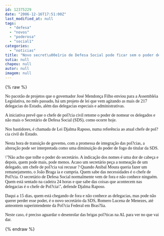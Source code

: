 ```yaml
---
id: 12375229
date: "2006-12-16T17:51:00Z"
last_modified_at: null
tags:
  - "defesa"
  - "novos"
  - "poderosa"
  - "social1"
categories:
  - "noticias"
title: "Novo secret\u00e1rio de Defesa Social pode ficar sem o poder de nomear delegados com a Lei Djalma Raposo"
sutia: null
chapeu: null
autor: null
imagem: null
---
```

{% raw %}
<p><P><FONT face=Verdana>No pacotão de projetos que o governador José Mendonça Filho enviou para a Assembléia Legislativa, no mês passado, há um projeto de lei que vem agitando as mais de 217 delegacias do Estado, além das delegacias especiais e administrativas.</FONT></P></p>
<p><P><FONT face=Verdana>A iniciativa prevê que o chefe de pol?cia civil retome o poder de nomear os delegados e não mais o Secretário de Defesa Social (SDS), como ocorre hoje.</FONT></P></p>
<p><P><FONT face=Verdana>Nos bastidores, é chamada de Lei Djalma Raposo, numa referência ao atual chefe de pol?cia civil do Estado.</FONT></P></p>
<p><P><FONT face=Verdana>Nesta hora de transição de governo, com a promessa de integração das pol?cias, a alteração pode ser interpretada como uma diminuição do poder de fogo do titular da SDS.</FONT></P></p>
<p><P><FONT face=Verdana>\"Não acho que tolhe o poder do secretário. A indicação dos nomes é uma dor de cabeça e depois, quem pode mais, pode menos. Acaso um secretário peça a nomeação de um delegado, um chefe de pol?cia vai recusar ? Quando Anibal Moura queria fazer um remanejamento, o João Braga ia e cumpria. Quem sabe das necessidades é o chefe de Pol?cia. O secretário de Defesa Social normalmente vem de fora e não conhece ninguém. Quem está sentado na cadeira 24 horas e que sabe das coisas que acontecem nas delegacias é o chefe de Pol?cia\", defende Djalma Raposo.</FONT></P></p>
<p><P><FONT face=Verdana>Daqui a 15 dias, quem está chegando de fora e não conhece as delegacias, mas pode não querer perder esse poder, é o novo secretário da SDS, Romero Lucena de Menezes, até anteontem superintendente da Pol?cia Federal em Bras?lia.</FONT></P></p>
<p><P><FONT face=Verdana>Neste caso, é preciso aguardar o desenrolar das brigas pol?ticas na AL para ver no que vai dar.</FONT></P> </p>
{% endraw %}